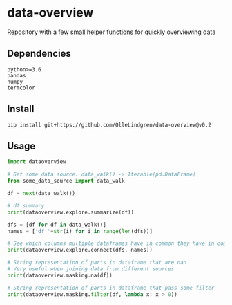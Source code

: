 # data-overview

Repository with a few small helper functions for quickly overviewing data

## Dependencies

```
python>=3.6
pandas
numpy
termcolor
```

## Install

`pip install git+https://github.com/OlleLindgren/data-overview@v0.2`

## Usage

```python
import dataoverview

# Get some data source. data_walk() -> Iterable[pd.DataFrame]
from some_data_source import data_walk

df = next(data_walk())

# df summary
print(dataoverview.explore.summarize(df))

dfs = [df for df in data_walk()]
names = ['df '+str(i) for i in range(len(dfs))]

# See which columns multiple dataframes have in common they have in common
print(dataoverview.explore.connect(dfs, names))

# String representation of parts in dataframe that are nan
# Very useful when joining data from different sources
print(dataoverview.masking.na(df))

# String representation of parts in dataframe that pass some filter
print(dataoverview.masking.filter(df, lambda x: x > 0))
```
